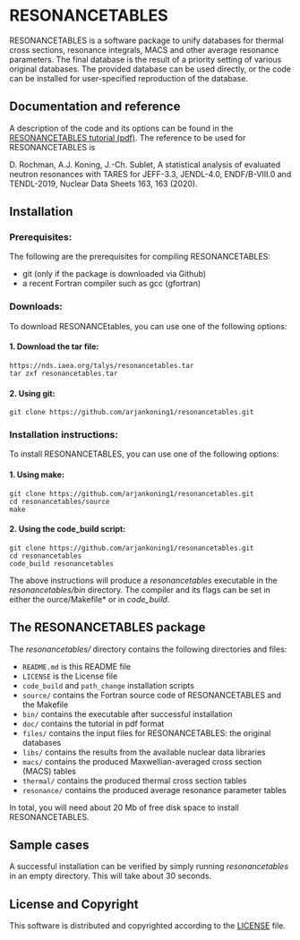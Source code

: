 
# RESONANCETABLES
RESONANCETABLES is a software package to unify databases for thermal cross sections, resonance integrals, MACS and other average resonance parameters. The final database is the result of a priority setting of various original databases.
The provided database can be used directly, or the code can be installed for user-specified reproduction of the database.

## Documentation and reference
A description of the code and its options can be found in the [RESONANCETABLES tutorial (pdf)](https://github.com/arjankoning1/resonancetables/blob/main/doc/resonancetables.pdf).
The reference to be used for RESONANCETABLES is

D. Rochman, A.J. Koning, J.-Ch. Sublet, A statistical analysis of evaluated neutron resonances with TARES for JEFF-3.3, JENDL-4.0, ENDF/B-VIII.0 and TENDL-2019, Nuclear Data Sheets 163, 163 (2020).

## Installation

### Prerequisites:

The following are the prerequisites for compiling RESONANCETABLES:
  - git (only if the package is downloaded via Github)
  - a recent Fortran compiler such as gcc (gfortran)

### Downloads:

To download RESONANCEtables, you can use one of the following options:
#### 1. Download the tar file:
```
https://nds.iaea.org/talys/resonancetables.tar
tar zxf resonancetables.tar
```

#### 2. Using git:
```
git clone https://github.com/arjankoning1/resonancetables.git
```
### Installation instructions:

To install RESONANCETABLES, you can use one of the following options:
#### 1. Using make:
```
git clone https://github.com/arjankoning1/resonancetables.git
cd resonancetables/source
make
```
#### 2. Using the code_build script:
```
git clone https://github.com/arjankoning1/resonancetables.git
cd resonancetables
code_build resonancetables
```

The above instructions will produce a *resonancetables* executable in the *resonancetables/bin* directory. 
The compiler and its flags can be set in either the ource/Makefile* or in *code_build*.

## The RESONANCETABLES package

The *resonancetables/* directory contains the following directories and files:

+ `README.md` is this README file
+ `LICENSE` is the License file
+ `code_build` and `path_change` installation scripts
+ `source/` contains the Fortran source code of RESONANCETABLES and the Makefile
+ `bin/` contains the executable after successful installation
+ `doc/` contains the tutorial in pdf format
+ `files/` contains the input files for RESONANCETABLES: the original databases
+ `libs/` contains the results from the available nuclear data libraries
+ `macs/` contains the produced Maxwellian-averaged cross section (MACS) tables
+ `thermal/` contains the produced thermal cross section tables
+ `resonance/` contains the produced average resonance parameter tables

In total, you will need about 20 Mb of free disk space to install RESONANCETABLES.

## Sample cases

A successful installation can be verified by simply running *resonancetables* in an empty directory. This will take about 30 seconds.

## License and Copyright
This software is distributed and copyrighted according to the [LICENSE](LICENSE) file.
